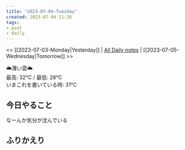 ```yaml
---
title: "2023-07-04-Tuesday"
created: 2023-07-04 11:36
tags:
- post
- daily
---
```


<< [[2023-07-03-Monday|Yesterday]] | [All Daily notes](/tags/daily) | [[2023-07-05-Wednesday|Tomorrow]] >>

🌥️薄い雲🌥️  
最高: 32℃ / 最低: 28℃  
いまこれを書いている時: 31℃

## 今日やること

なーんか気分が沈んでいる

## ふりかえり